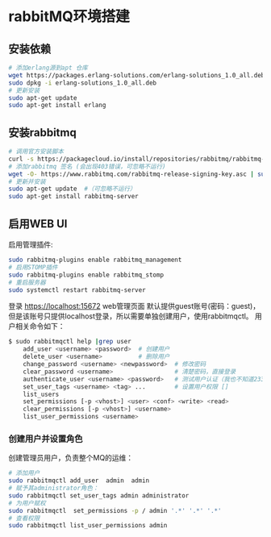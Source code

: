 # rabbitMQ环境搭建

## 安装依赖

```sh
# 添加erlang源到apt 仓库
wget https://packages.erlang-solutions.com/erlang-solutions_1.0_all.deb
sudo dpkg -i erlang-solutions_1.0_all.deb
# 更新安装
sudo apt-get update
sudo apt-get install erlang
```

## 安装rabbitmq

```sh
# 调用官方安装脚本
curl -s https://packagecloud.io/install/repositories/rabbitmq/rabbitmq-server/script.deb.sh | sudo bash
# 添加rabbitmq 签名 (会出现403错误，可忽略不运行)
wget -O- https://www.rabbitmq.com/rabbitmq-release-signing-key.asc | sudo apt-key add -
# 更新并安装
sudo apt-get update  #（可忽略不运行）
sudo apt-get install rabbitmq-server
```

## 启用WEB UI

启用管理插件:

```sh
sudo rabbitmq-plugins enable rabbitmq_management
# 启用STOMP插件
sudo rabbitmq-plugins enable rabbitmq_stomp
# 重启服务器
sudo systemctl restart rabbitmq-server
```

登录 <https://localhost:15672> web管理页面 默认提供guest账号(密码：guest)，但是该账号只提供localhost登录，所以需要单独创建用户，使用rabbitmqctl。
用户相关命令如下：

```sh
$ sudo rabbitmqctl help |grep user
    add_user <username> <password>  # 创建用户
    delete_user <username>          # 删除用户
    change_password <username> <newpassword>  # 修改密码
    clear_password <username>                 # 清楚密码，直接登录
    authenticate_user <username> <password>   # 测试用户认证（我也不知道2333）
    set_user_tags <username> <tag> ...        # 设置用户权限 []
    list_users
    set_permissions [-p <vhost>] <user> <conf> <write> <read>
    clear_permissions [-p <vhost>] <username>
    list_user_permissions <username>
```

### 创建用户并设置角色

创建管理员用户，负责整个MQ的运维：

```sh
# 添加用户
sudo rabbitmqctl add_user  admin  admin
# 赋予其administrator角色：
sudo rabbitmqctl set_user_tags admin administrator
# 为用户赋权
sudo rabbitmqctl  set_permissions -p / admin '.*' '.*' '.*'
# 查看权限
sudo rabbitmqctl list_user_permissions admin
```